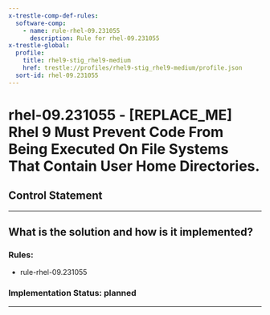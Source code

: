 ```yaml
---
x-trestle-comp-def-rules:
  software-comp:
    - name: rule-rhel-09.231055
      description: Rule for rhel-09.231055
x-trestle-global:
  profile:
    title: rhel9-stig_rhel9-medium
    href: trestle://profiles/rhel9-stig_rhel9-medium/profile.json
  sort-id: rhel-09.231055
---
```


# rhel-09.231055 - \[REPLACE_ME\] Rhel 9 Must Prevent Code From Being Executed On File Systems That Contain User Home Directories.

## Control Statement

______________________________________________________________________

## What is the solution and how is it implemented?

<!-- For implementation status enter one of: implemented, partial, planned, alternative, not-applicable -->

<!-- Note that the list of rules under ### Rules: is read-only and changes will not be captured after assembly to JSON -->

<!-- Add control implementation description here for control: rhel-09.231055 -->

### Rules:

  - rule-rhel-09.231055

### Implementation Status: planned

______________________________________________________________________
